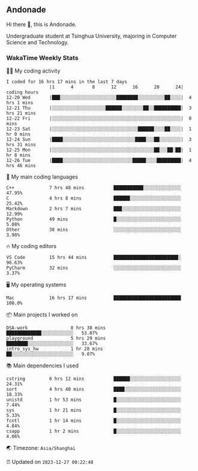 ## Andonade

Hi there 👋, this is Andonade.

Undergraduate student at Tsinghua University, majoring in Computer Science and Technology.

### WakaTime Weekly Stats

🧑‍💻 My coding activity 

```text
I coded for 16 hrs 17 mins in the last 7 days
          		|1      4       8      12      16      20      24|	coding hours
12-20 Wed		|███░░░░░░░░░░░░░░░░░░░░░████████░░░░░░░░░░██░░░░|	4 hrs 1 mins
12-21 Thu		|░░░░░░░░░░░░░░░░░░░░██████░░░░░░░░██░░██████████|	3 hrs 21 mins
12-22 Fri		|░░░░░░░░░░░░░░░░░░░░░░░░░░░░░░░░░░░░░░░░░░░░░░░░|	0 mins
12-23 Sat		|░░░░░░░░░░░░░░░░░░░░░░░░░░░░░░░░██████░░░░██░░░░|	1 hr 0 mins
12-24 Sun		|████░░░░░░░░░░░░░░░░░░░░░░░░░░░████░░░██░░░░░░░░|	3 hrs 31 mins
12-25 Mon		|░░░░░░░░░░░░░░░░░░░░░░░░░░░░░░░░░░░░░░██░░░██░██|	1 hr 8 mins
12-26 Tue		|████░░░░░░░░░░░░░░░░░░░░░░░░░░█████░░░░█████████|	4 hrs 46 mins
```

🌱 My main coding languages 

```text
C++            	7 hrs 48 mins       	███████████░░░░░░░░░░░░░░	47.95%
C              	4 hrs 8 mins        	██████░░░░░░░░░░░░░░░░░░░	25.42%
Markdown       	2 hrs 7 mins        	███░░░░░░░░░░░░░░░░░░░░░░	12.99%
Python         	49 mins             	█░░░░░░░░░░░░░░░░░░░░░░░░	5.08%
Other          	38 mins             	░░░░░░░░░░░░░░░░░░░░░░░░░	3.98%
```

🔥 My coding editors 

```text
VS Code        	15 hrs 44 mins      	████████████████████████░	96.63%
PyCharm        	32 mins             	░░░░░░░░░░░░░░░░░░░░░░░░░	3.37%
```

🖥️ My operating systems 

```text
Mac            	16 hrs 17 mins      	█████████████████████████	100.0%
```

📦 Main projects I worked on 

```text
DSA-work            	8 hrs 38 mins       	█████████████░░░░░░░░░░░░	53.07%
playground          	5 hrs 29 mins       	████████░░░░░░░░░░░░░░░░░	33.67%
intro_sys_hw        	1 hr 28 mins        	██░░░░░░░░░░░░░░░░░░░░░░░	9.07%
```

📚 Main dependencies I used 

```text
cstring        	6 hrs 12 mins       	██████░░░░░░░░░░░░░░░░░░░	24.31%
sort           	4 hrs 40 mins       	████░░░░░░░░░░░░░░░░░░░░░	18.33%
unistd         	1 hr 53 mins        	█░░░░░░░░░░░░░░░░░░░░░░░░	7.44%
sys            	1 hr 21 mins        	█░░░░░░░░░░░░░░░░░░░░░░░░	5.33%
fcntl          	1 hr 14 mins        	█░░░░░░░░░░░░░░░░░░░░░░░░	4.84%
csapp          	1 hr 2 mins         	█░░░░░░░░░░░░░░░░░░░░░░░░	4.06%
```

🌏 Timezone: `Asia/Shanghai`

⏰ Updated on `2023-12-27 00:22:48`